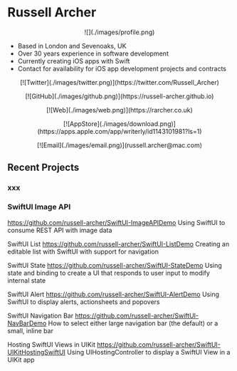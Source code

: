 # Russell Archer

<p align="center">![](./images/profile.png)</p>

* Based in London and Sevenoaks, UK
* Over 30 years experience in software development
* Currently creating iOS apps with Swift
* Contact for availability for iOS app development projects and contracts

<p align="center">[![Twitter](./images/twitter.png)](https://twitter.com/Russell_Archer)</p>

<p align="center">[![GitHub](./images/github.png)](https://russell-archer.github.io)</p>

<p align="center">[![Web](./images/web.png)](https://rarcher.co.uk)</p>

<p align="center">[![AppStore](./images/download.png)](https://apps.apple.com/app/writerly/id1143101981?ls=1)</p>

<p align="center">[![Email](./images/email.png)](russell.archer@mac.com)</p>


## Recent Projects

### xxx

### SwiftUI Image API
https://github.com/russell-archer/SwiftUI-ImageAPIDemo
Using SwiftUI to consume REST API with image data

SwiftUI List
https://github.com/russell-archer/SwiftUI-ListDemo
Creating an editable list with SwiftUI with support for navigation

SwiftUI State
https://github.com/russell-archer/SwiftUI-StateDemo
Using state and binding to create a UI that responds to user input to modify internal state

SwiftUI Alert
https://github.com/russell-archer/SwiftUI-AlertDemo
Using SwiftUI to display alerts, actionsheets and popovers

SwiftUI Navigation Bar
https://github.com/russell-archer/SwiftUI-NavBarDemo
How to select either large navigation bar (the default) or a small, inline bar

Hosting SwiftUI Views in UIKit
https://github.com/russell-archer/SwiftUI-UIKitHostingSwiftUI
Using UIHostingController to display a SwiftUI View in a UIKit app
